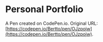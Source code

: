# Personal Portfolio

A Pen created on CodePen.io. Original URL: [https://codepen.io/Bertto/pen/OJzpojw](https://codepen.io/Bertto/pen/OJzpojw).


